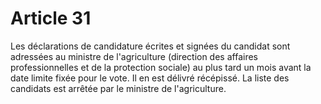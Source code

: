 # Article 31

Les déclarations de candidature écrites et signées du candidat sont adressées au ministre de l'agriculture (direction des affaires professionnelles et de la protection sociale) au plus tard un mois avant la date limite fixée pour le vote. Il en est délivré récépissé. La liste des candidats est arrêtée par le ministre de l'agriculture.
